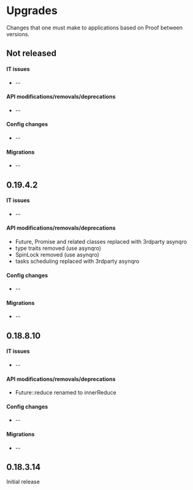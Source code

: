 Upgrades
========
Changes that one must make to applications based on Proof between versions.


## Not released
#### IT issues
 * --

#### API modifications/removals/deprecations
 * --

#### Config changes
 * --

#### Migrations
 * --

## 0.19.4.2
#### IT issues
 * --

#### API modifications/removals/deprecations
 * Future, Promise and related classes replaced with 3rdparty asynqro
 * type traits removed (use asynqro)
 * SpinLock removed (use asynqro)
 * tasks scheduling replaced with 3rdparty asynqro

#### Config changes
 * --

#### Migrations
 * --

## 0.18.8.10
#### IT issues
 * --

#### API modifications/removals/deprecations
 * Future::reduce renamed to innerReduce

#### Config changes
 * --

#### Migrations
 * --

## 0.18.3.14
Initial release
